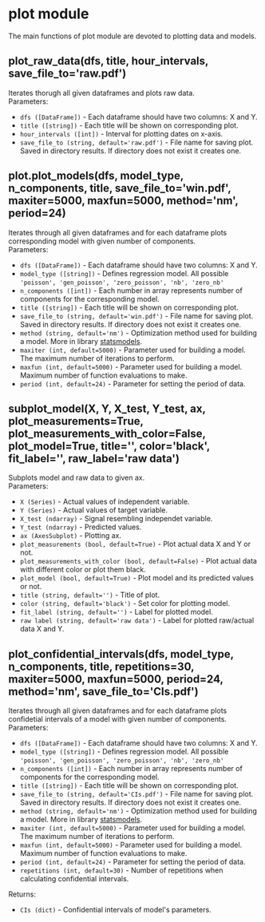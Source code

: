 # plot module
The main functions of plot module are devoted to plotting data and models.

## plot_raw_data(dfs, title, hour_intervals, save_file_to='raw.pdf')
Iterates thorugh all given dataframes and plots raw data. <br>
Parameters:
* `dfs ([DataFrame])` - Each dataframe should have two columns: X and Y.
* `title ([string])` - Each title will be shown on corresponding plot.
* `hour_intervals ([int])` - Interval for plotting dates on x-axis.
* `save_file_to (string, default='raw.pdf')` - File name for saving plot. Saved in directory results. If directory does not exist it creates one.

## plot.plot_models(dfs, model_type, n_components, title, save_file_to='win.pdf', maxiter=5000, maxfun=5000, method='nm', period=24)
Iterates through all given dataframes and for each dataframe plots corresponding model with given number of components. <br>
Parameters:
* `dfs ([DataFrame])` - Each dataframe should have two columns: X and Y.
* `model_type ([string])` - Defines regression model. All possible `'poisson', 'gen_poisson', 'zero_poisson', 'nb', 'zero_nb'`
* `n_components ([int])` - Each number in array represents number of components for the corresponding model.
* `title ([string])` - Each title will be shown on corresponding plot.
* `save_file_to (string, default='win.pdf')` - File name for saving plot. Saved in directory results. If directory does not exist it creates one.
* `method (string, default='nm')` - Optimization method used for building a model. More in library [statsmodels](https://www.statsmodels.org/stable/generated/statsmodels.discrete.discrete_model.Logit.fit.html).
* `maxiter (int, default=5000)` - Parameter used for building a model. The maximum number of iterations to perform.
* `maxfun (int, default=5000)` - Parameter used for building a model. Maximum number of function evaluations to make.
* `period (int, default=24)` - Parameter for setting the period of data.

## subplot_model(X, Y, X_test, Y_test, ax, plot_measurements=True, plot_measurements_with_color=False, plot_model=True, title='', color='black', fit_label='', raw_label='raw data')
Subplots model and raw data to given ax. <br>
Parameters:
* `X (Series)` - Actual values of independent variable.
* `Y (Series)` - Actual values of target variable.
* `X_test (ndarray)` - Signal resembling independet variable.
* `Y_test (ndarray)` - Predicted values.
* `ax (AxesSubplot)` - Plotting ax.
* `plot_measurements (bool, default=True)` - Plot actual data X and Y or not.
* `plot_measurements_with_color (bool, default=False)` - Plot actual data with different color or plot them black.
* `plot_model (bool, default=True)` - Plot model and its predicted values or not.
* `title (string, default='')` - Title of plot.
* `color (string, default='black')` - Set color for plotting model.
* `fit_label (string, default='')` - Label for plotted model.
* `raw label (string, default='raw data')` - Label for plotted raw/actual data X and Y.

## plot_confidential_intervals(dfs, model_type, n_components, title, repetitions=30, maxiter=5000, maxfun=5000, period=24, method='nm', save_file_to='CIs.pdf')
Iterates through all given dataframes and for each dataframe plots confidetial intervals of a model with given number of components. <br>
Parameters:
* `dfs ([DataFrame])` - Each dataframe should have two columns: X and Y.
* `model_type ([string])` - Defines regression model. All possible `'poisson', 'gen_poisson', 'zero_poisson', 'nb', 'zero_nb'`
* `n_components ([int])` - Each number in array represents number of components for the corresponding model.
* `title ([string])` - Each title will be shown on corresponding plot.
* `save_file_to (string, default='CIs.pdf')` - File name for saving plot. Saved in directory results. If directory does not exist it creates one.
* `method (string, default='nm')` - Optimization method used for building a model. More in library [statsmodels](https://www.statsmodels.org/stable/generated/statsmodels.discrete.discrete_model.Logit.fit.html).
* `maxiter (int, default=5000)` - Parameter used for building a model. The maximum number of iterations to perform.
* `maxfun (int, default=5000)` - Parameter used for building a model. Maximum number of function evaluations to make.
* `period (int, default=24)` - Parameter for setting the period of data.
* `repetitions (int, default=30)` - Number of repetitions when calculating confidential intervals.

Returns:
* `CIs (dict)` - Confidential intervals of model's parameters.
